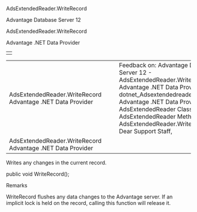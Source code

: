 AdsExtendedReader.WriteRecord




Advantage Database Server 12  

AdsExtendedReader.WriteRecord

Advantage .NET Data Provider

|  |
| --- |
|  |

|  |  |  |  |  |
| --- | --- | --- | --- | --- |
| AdsExtendedReader.WriteRecord  Advantage .NET Data Provider |  |  | Feedback on: Advantage Database Server 12 - AdsExtendedReader.WriteRecord Advantage .NET Data Provider dotnet\_Adsextendedreader\_writerecord Advantage .NET Data Provider > AdsExtendedReader Class > AdsExtendedReader Methods > AdsExtendedReader.WriteRecord / Dear Support Staff, |  |
| AdsExtendedReader.WriteRecord  Advantage .NET Data Provider |  |  |  |  |

Writes any changes in the current record.

public void WriteRecord();

Remarks

WriteRecord flushes any data changes to the Advantage server. If an implicit lock is held on the record, calling this function will release it.
